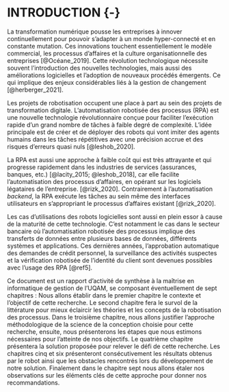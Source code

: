# INTRODUCTION {-}

La transformation numérique pousse les entreprises à innover continuellement pour pouvoir s’adapter à un monde hyper-connecté et en constante mutation.
Ces innovations touchent essentiellement le modèle commercial, les processus d’affaires et la culture organisationnelle des entreprises [@Océane_2019].
Cette révolution technologique nécessite souvent l’introduction des nouvelles technologies, mais aussi des améliorations logicielles et l’adoption de nouveaux procédés émergents. Ce qui implique des enjeux considérables liés à la gestion de changement [@herberger_2021].

Les projets de robotisation occupent une place à part au sein des projets de transformation digitale. L’automatisation robotisée des processus (RPA) est une nouvelle technologie révolutionnaire conçue pour faciliter l’exécution rapide d’un grand nombre de tâches à faible degré de complexité. L’idée principale est de créer et de déployer des robots qui vont imiter des agents humains dans les tâches répétitives avec une précision accrue et des risques d’erreurs quasi nuls [@leshob_2020]. 

La RPA est aussi une approche à faible coût qui est très attrayante et qui progresse rapidement dans les industries de services (assurances, banques, etc.) [@lacity_2015; @leshob_2018], car elle facilite l’automatisation des processus d’affaires, en opérant sur les logiciels légataires de l’entreprise. [@rizk_2020].   Contrairement à l’automatisation *backend*, la RPA exécute les tâches au sein même des interfaces utilisateurs en s’appropriant le processus d’affaires existant [@rizk_2020].

Les cas d’utilisations des robots logicielles sont aussi en plein essor à cause de la maturité de cette technologie. C’est notamment le cas dans le secteur bancaire où l’automatisation robotisée des processus implique des transferts de données entre plusieurs bases de données, différents systèmes et applications. Ces dernières années, l’approbation automatique des demandes de crédit personnel, la surveillance des activités suspectes et la vérification robotisée de l’identité du client sont devenues possibles avec l’usage des RPA [@ref5].

Ce document est un rapport d’activité de synthèse à la maîtrise en informatique de gestion de l’UQAM, se composant éventuellement de sept chapitres : 
Nous allons établir dans le premier chapitre le contexte et l’objectif de cette recherche.
Le second chapitre fera le survol de la littérature pour mieux éclaircir les théories et les concepts de la robotisation des processus.
Dans le troisième chapitre, nous allons justifier l’approche méthodologique de la science de la conception choisie pour cette recherche, ensuite, nous présenterons les étapes que nous estimons nécessaires pour l’atteinte de nos objectifs.
Le quatrième chapitre présentera la solution proposée pour relever le défi de cette recherche. Les chapitres cinq et six présenteront consécutivement les résultats obtenus par le robot ainsi que les obstacles rencontrés lors du développement de notre solution. 
Finalement dans le chapitre sept nous allons étaler nos observations sur les éléments clés de cette approche pour donner nos recommandations.




